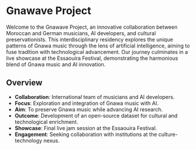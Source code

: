 # Gnawave Project

Welcome to the Gnawave Project, an innovative collaboration between Moroccan and German musicians, AI developers, and cultural preservationists. This interdisciplinary residency explores the unique patterns of Gnawa music through the lens of artificial intelligence, aiming to fuse tradition with technological advancement. Our journey culminates in a live showcase at the Essaouira Festival, demonstrating the harmonious blend of Gnawa music and AI innovation.

## Overview

- **Collaboration**: International team of musicians and AI developers.
- **Focus**: Exploration and integration of Gnawa music with AI.
- **Aim**: To preserve Gnawa music while advancing AI research.
- **Outcome**: Development of an open-source dataset for cultural and technological enrichment.
- **Showcase**: Final live jam session at the Essaouira Festival.
- **Engagement**: Seeking collaboration with institutions at the culture-technology nexus.
